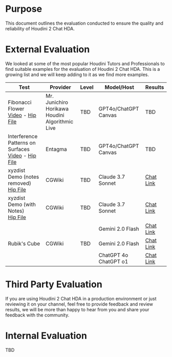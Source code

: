 # Purpose

This document outlines the evaluation conducted to ensure the quality and reliability of Houdini 2 Chat HDA.

# External Evaluation

We looked at some of the most popular Houdini Tutors and Professionals to find suitable examples for the evaluation of Houdini 2 Chat HDA. This is a growing list and we will keep adding to it as we find more examples.

| Test | Provider | Level | Model/Host | Results |
|----------|----------|------------|-----------|----------|
| Fibonacci Flower <br> [Video](https://www.youtube.com/watch?v=nPWQpQQgWJM) - [Hip File](https://github.com/jhorikawa/HoudiniHowtos/tree/master/Live-0090%20Fibonacci%20Flower) | Mr. Junichiro Horikawa <br> Houdini Algorithmic Live|  TBD | GPT4o/ChatGPT Canvas| TBD
| Interference Patterns on Surfaces <br> [Video](https://www.youtube.com/watch?v=IliafCzn82I) - [Hip File](https://entagma.com/interference-patterns-on-surfaces/) | Entagma |  TBD | GPT4o/ChatGPT Canvas| TBD
| xyzdist Demo (notes removed) <br> [Hip File](https://tokeru.com/cgwiki/HoudiniVex3.html) | CGWiki |  TBD | Claude 3.7 Sonnet| [Chat Link](https://claude.ai/share/a6c540ea-4bd7-4a9c-ac27-e62694c86fb1)
| xyzdist Demo (with Notes) <br> [Hip File](https://tokeru.com/cgwiki/HoudiniVex3.html) | CGWiki |  TBD | Claude 3.7 Sonnet| [Chat Link](https://claude.ai/share/609877e3-c941-4e7c-97dd-4b984922ce61)
|  |  |   | Gemini 2.0 Flash  | [Chat Link](https://g.co/gemini/share/0268584361bc)
| Rubik's Cube | CGWiki | TBD | Gemini 2.0 Flash | [Chat Link](https://g.co/gemini/share/1cd75b21ef51)
|  |  |  | ChatGPT 4o <br> ChatGPT o1| [Chat Link](https://chatgpt.com/canvas/shared/67bdf0c4ce148191b72c1b9820b93021)

# Third Party Evaluation

If you are using Houdini 2 Chat HDA in a production environment or just reviewing it on your channel, feel free to provide feedback and review results, we will be more than happy to hear from you and share your feedback with the community.

# Internal Evaluation

TBD